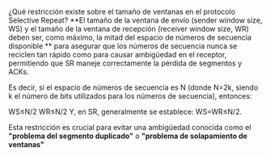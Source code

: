 ¿Qué restricción existe sobre el tamaño de ventanas en el protocolo Selective Repeat?
**El tamaño de la ventana de envío (sender window size, WS​) y el tamaño de la ventana de recepción (receiver window size, WR​) deben ser, como máximo, la mitad del espacio de números de secuencia disponible ** para asegurar que los números de secuencia nunca se reciclen tan rápido como para causar  ambigüedad en el receptor, permitiendo que SR maneje correctamente la pérdida de segmentos y ACKs.

Es decir, si el espacio de números de secuencia es N (donde N=2k, siendo k el número de bits utilizados para los números de secuencia), entonces:

WS​≤N/2 
WR​≤N/2 
Y, en SR, generalmente se establece: WS​=WR​≤N/2.

Esta restricción es crucial para evitar una ambigüedad conocida como el **"problema del segmento duplicado"** o **"problema de solapamiento de ventanas"**